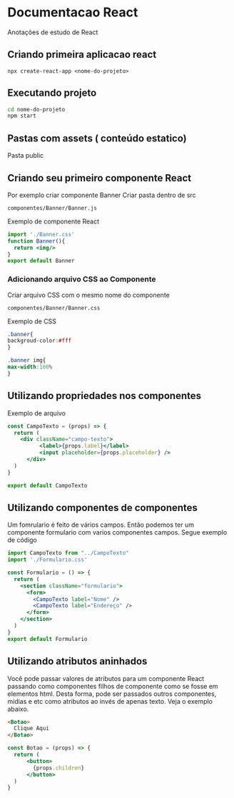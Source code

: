 # Documentacao React
Anotações de estudo de React

## Criando primeira aplicacao react
``` npx create-react-app <nome-do-projeto> ```

## Executando projeto
``` bash
cd nome-do-projeto 
npm start
```
## Pastas com assets ( conteúdo estatico)
 Pasta public
 
## Criando seu primeiro componente React
Por exemplo criar componente Banner
Criar pasta dentro de src
```
componentes/Banner/Banner.js
```
Exemplo de componente React

```jsx
import './Banner.css'
function Banner(){
  return <img/>
}
export default Banner
```
### Adicionando arquivo CSS ao Componente
Criar arquivo CSS com o mesmo nome do componente
```
componentes/Banner/Banner.css
```
Exemplo de CSS
```css
.banner{
backgroud-color:#fff
}

.banner img{
max-width:100%
}
```

## Utilizando propriedades nos componentes
Exemplo de arquivo
```jsx
const CampoTexto = (props) => {
  return (
    <div className="campo-texto">
          <label>{props.label}</label>
          <input placeholder={props.placeholder} />
      </div>
  )
}

export default CampoTexto
```
## Utilizando componentes de componentes
Um fomrulario é feito de vários campos. Então podemos ter um componente formulario com varios componentes campos. Segue exemplo de código
```jsx
import CampoTexto from "../CampoTexto"
import './Formulario.css'

const Formulario = () => {
  return (
    <section className="formulario">
      <form>
        <CampoTexto label="Nome" />
        <CampoTexto label="Endereço" />
      </form>
    </section>
  )
}
export default Formulario
```

## Utilizando atributos aninhados

Você pode passar valores de atributos para um componente React passando como componentes filhos de componente como se fosse em elementos html.
Desta forma, pode ser passados outros componentes, mídias e etc como atributos ao invés de apenas texto.
Veja o exemplo abaixo.

```html
<Botao>
  Clique Aqui
</Botao>
```
```jsx
const Botao = (props) => {
  return (
      <button>
        {props.children}
      </button>
  )
}
```